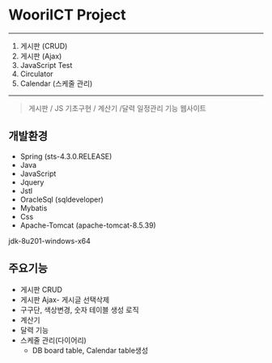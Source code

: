# WooriICT Project
---

1. 게시판 (CRUD)
2. 게시판 (Ajax)
3. JavaScript Test
4. Circulator
5. Calendar (스케줄 관리)
---

> 게시판 / JS 기초구현 / 계산기 /달력 일정관리 기능 웹사이트

## 개발환경
* Spring (sts-4.3.0.RELEASE)
* Java
* JavaScript
* Jquery
* Jstl
* OracleSql (sqldeveloper)
* Mybatis
* Css
* Apache-Tomcat (apache-tomcat-8.5.39)

jdk-8u201-windows-x64 


## 주요기능
  * 게시판 CRUD
  * 게시판 Ajax- 게시글 선택삭제
  * 구구단, 색상변경, 숫자 테이블 생성 로직  
  * 계산기  
  * 달력 기능
  * 스케줄 관리(다이어리)
    * DB board table, Calendar table생성



